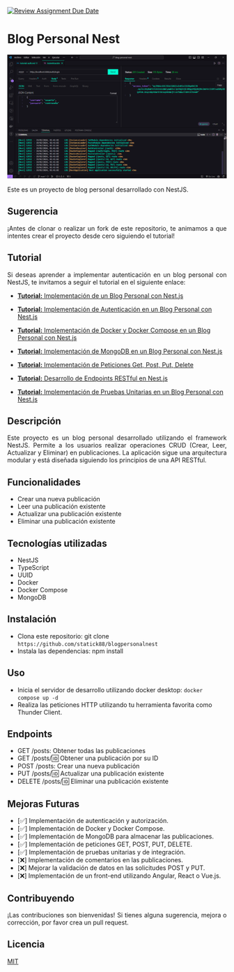 [![Review Assignment Due Date](https://classroom.github.com/assets/deadline-readme-button-24ddc0f5d75046c5622901739e7c5dd533143b0c8e959d652212380cedb1ea36.svg)](https://classroom.github.com/a/g_0Nraip)
# Blog Personal Nest

![Blog Personal Nest](img/image.png)


Este es un proyecto de blog personal desarrollado con NestJS.

## Sugerencia

<p style="text-align: justify">¡Antes de clonar o realizar un fork de este repositorio, te animamos a que intentes crear el proyecto desde cero siguiendo el tutorial!</p>

## Tutorial

<p style="text-align: justify">Si deseas aprender a implementar autenticación en un blog personal con NestJS, te invitamos a seguir el tutorial en el siguiente enlace: </p> 

- [**Tutorial:** Implementación de un Blog Personal con Nest.js](/Tutoriales/tutorial.md)

- [**Tutorial:** Implementación de Autenticación en un Blog Personal con Nest.js](/Tutoriales/tutorial-auth.md)

- [**Tutorial:** Implementación de Docker y Docker Compose en un Blog Personal con Nest.js](/Tutoriales/tutorial-docker.md)

- [**Tutorial:** Implementación de MongoDB en un Blog Personal con Nest.js](/Tutoriales/tutorial-connection-database.md)

- [**Tutorial:** Implementación de Peticiones Get, Post, Put, Delete](/Tutoriales/tutorial-peticiones.md)

- [**Tutorial:** Desarrollo de Endpoints RESTful en Nest.js](/Tutoriales/tutorial-restful.md)

- [**Tutorial:** Implementación de Pruebas Unitarias en un Blog Personal con Nest.js](/Tutoriales/tutorial-pruebas.md)

## Descripción

<p style="text-align: justify"> Este proyecto es un blog personal desarrollado utilizando el framework NestJS. Permite a los usuarios realizar operaciones CRUD (Crear, Leer, Actualizar y Eliminar) en publicaciones. La aplicación sigue una arquitectura modular y está diseñada siguiendo los principios de una API RESTful. </p>

## Funcionalidades

- Crear una nueva publicación
- Leer una publicación existente
- Actualizar una publicación existente
- Eliminar una publicación existente

## Tecnologías utilizadas

- NestJS
- TypeScript
- UUID
- Docker
- Docker Compose
- MongoDB

## Instalación

- Clona este repositorio: git clone `https://github.com/statick88/blogpersonalnest`
- Instala las dependencias: npm install

## Uso

- Inicia el servidor de desarrollo utilizando docker desktop: `docker compose up -d`
- Realiza las peticiones HTTP utilizando tu herramienta favorita como Thunder Client.

## Endpoints

- GET /posts: Obtener todas las publicaciones
- GET /posts/:id: Obtener una publicación por su ID
- POST /posts: Crear una nueva publicación
- PUT /posts/:id: Actualizar una publicación existente
- DELETE /posts/:id: Eliminar una publicación existente

<!-- ## Autenticación

Para proteger las rutas y los recursos, se ha implementado la autenticación mediante tokens JWT (JSON Web Tokens). 

Debes obtener un token de acceso enviando una solicitud POST a `/auth/login` con las credenciales de usuario. Luego, incluye este token en la cabecera Authorization de tus solicitudes HTTP utilizando el esquema Bearer. -->

## Mejoras Futuras

- [✅] Implementación de autenticación y autorización.
- [✅] Implementación de Docker y Docker Compose.
- [✅] Implementación de MongoDB para almacenar las publicaciones.
- [✅] Implementación de peticiones GET, POST, PUT, DELETE.
- [✅] Implementación de pruebas unitarias y de integración.
- [❌] Implementación de comentarios en las publicaciones.
- [❌] Mejorar la validación de datos en las solicitudes POST y PUT.
- [❌] Implementación de un front-end utilizando Angular, React o Vue.js.

## Contribuyendo

<p style="text-align: justify">¡Las contribuciones son bienvenidas! Si tienes alguna sugerencia, mejora o corrección, por favor crea un pull request.</p>

## Licencia

[MIT](LICENSE)